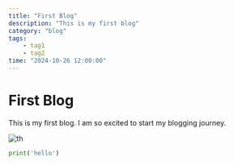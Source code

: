```yaml
---
title: "First Blog"
description: "This is my first blog"
category: "blog"
tags: 
    - tag1
    - tag2
time: "2024-10-26 12:00:00"
---
```


# First Blog

This is my first blog. I am so excited to start my blogging journey.

![th](../images/default-thumbnail.jpg)

```python
print('hello')
```
